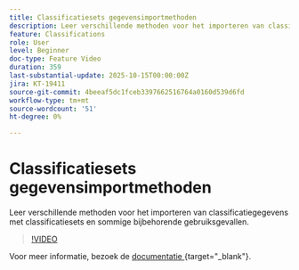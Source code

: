 ```yaml
---
title: Classificatiesets gegevensimportmethoden
description: Leer verschillende methoden voor het importeren van classificatiegegevens met classificatiesets en sommige bijbehorende gebruiksgevallen.
feature: Classifications
role: User
level: Beginner
doc-type: Feature Video
duration: 359
last-substantial-update: 2025-10-15T00:00:00Z
jira: KT-19411
source-git-commit: 4beeaf5dc1fceb3397662516764a0160d539d6fd
workflow-type: tm+mt
source-wordcount: '51'
ht-degree: 0%

---
```



# Classificatiesets gegevensimportmethoden

Leer verschillende methoden voor het importeren van classificatiegegevens met classificatiesets en sommige bijbehorende gebruiksgevallen.

>[!VIDEO](https://video.tv.adobe.com/v/3475834/?captions=dut&learn=on&enablevpops)

Voor meer informatie, bezoek de [&#x200B; documentatie &#x200B;](https://experienceleague.adobe.com/nl/docs/analytics/components/classifications/sets/overview){target="_blank"}.
